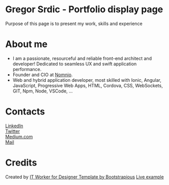 # Gregor Srdic - Portfolio display page
Purpose of this page is to present my work, skills and experience
# About me
* I am a passionate, resourceful and reliable front-end architect and developer! Dedicated to seamless UX and swift application performance.   
* Founder and CIO at [Nomnio](http://www.nomnio.com).
* Web and hybrid application developer, most skilled with Ionic, Angular, JavaScript, Progressive Web Apps, HTML, Cordova, CSS, WebSockets, GIT, Npm, Node, VSCode, ...      
# Contacts
[LinkedIn](https://www.linkedin.com/in/gregorsrdic)   
[Twitter](https://twitter.com/greggsi)   
[Medium.com](https://medium.com/@gregor.srdic)   
[Mail](mailto:gregor.srdic@gmail.com)   
# Credits
Created by [IT Worker for Designer Template by Bootstrapious](http://bootstrapious.com)
[Live example](http://it-worker.ondrejsvestka.cz/)